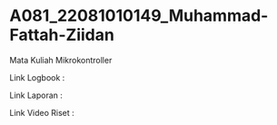 # A081_22081010149_Muhammad-Fattah-Ziidan
Mata Kuliah Mikrokontroller

Link Logbook       : 


Link Laporan       :


Link Video Riset   :
